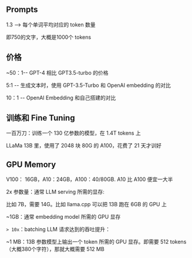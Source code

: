 ## Prompts

1.3 --> 每个单词平均对应的 token 数量

即750的文字，大概是1000个 tokens

## 价格

~50：1-- GPT-4 相比 GPT3.5-turbo 的价格

5:1 -- 生成文本时，使用 GPT-3.5-Turbo 和 OpenAI embedding 的对比

10：1 -- OpenAI Embedding 和自己搭建的对比

## 训练和 Fine Tuning
一百万刀：训练一个 130 亿参数的模型，在 1.4T tokens 上

LLaMa 13B 里，使用了 2048 块 80G 的 A100，花费了 21 天才训好

## GPU Memory
V100： 16GB，A10：24GB，A100：40/80GB. A10 比 A100 便宜一大半

2x 参数量：通常 LLM serving 所需的显存:

比如 7B，需要 14G。比如 llama.cpp 可以把 13B 跑在 6GB 的 GPU 上

~1GB：通常 embedding model 所需的 GPU 显存

`> 10x`：batching LLM 请求达到的吞吐提升：

~1 MB：13B 参数模型上输出一个 token 所需的 GPU 显存。即需要 512 tokens（大概380个字符），那就大概需要 512 MB
